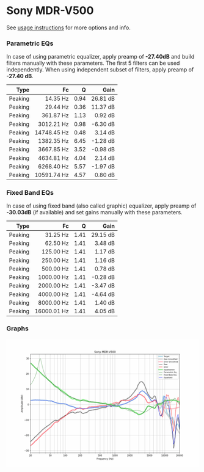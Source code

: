 # Sony MDR-V500
See [usage instructions](https://github.com/jaakkopasanen/AutoEq#usage) for more options and info.

### Parametric EQs
In case of using parametric equalizer, apply preamp of **-27.40dB** and build filters manually
with these parameters. The first 5 filters can be used independently.
When using independent subset of filters, apply preamp of **-27.40 dB**.

| Type    | Fc          |    Q | Gain     |
|--------:|------------:|-----:|---------:|
| Peaking | 14.35 Hz    | 0.94 | 26.81 dB |
| Peaking | 29.44 Hz    | 0.36 | 11.37 dB |
| Peaking | 361.87 Hz   | 1.13 | 0.92 dB  |
| Peaking | 3012.21 Hz  | 0.98 | -6.30 dB |
| Peaking | 14748.45 Hz | 0.48 | 3.14 dB  |
| Peaking | 1382.35 Hz  | 6.45 | -1.28 dB |
| Peaking | 3667.85 Hz  | 3.52 | -0.98 dB |
| Peaking | 4634.81 Hz  | 4.04 | 2.14 dB  |
| Peaking | 6268.40 Hz  | 5.57 | -1.97 dB |
| Peaking | 10591.74 Hz | 4.57 | 0.80 dB  |

### Fixed Band EQs
In case of using fixed band (also called graphic) equalizer, apply preamp of **-30.03dB**
(if available) and set gains manually with these parameters.

| Type    | Fc          |    Q | Gain     |
|--------:|------------:|-----:|---------:|
| Peaking | 31.25 Hz    | 1.41 | 29.15 dB |
| Peaking | 62.50 Hz    | 1.41 | 3.48 dB  |
| Peaking | 125.00 Hz   | 1.41 | 1.17 dB  |
| Peaking | 250.00 Hz   | 1.41 | 1.16 dB  |
| Peaking | 500.00 Hz   | 1.41 | 0.78 dB  |
| Peaking | 1000.00 Hz  | 1.41 | -0.28 dB |
| Peaking | 2000.00 Hz  | 1.41 | -3.47 dB |
| Peaking | 4000.00 Hz  | 1.41 | -4.64 dB |
| Peaking | 8000.00 Hz  | 1.41 | 1.40 dB  |
| Peaking | 16000.01 Hz | 1.41 | 4.05 dB  |

### Graphs
![](./Sony%20MDR-V500.png)
